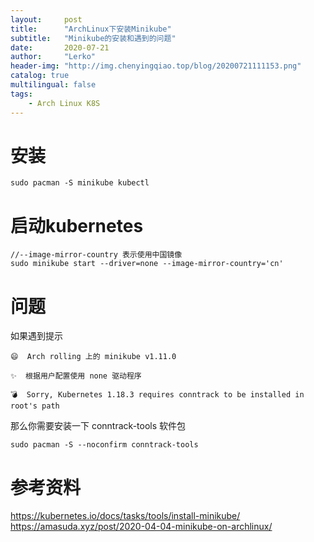 ```yaml
---
layout:     post
title:      "ArchLinux下安装Minikube"
subtitle:   "Minikube的安装和遇到的问题"
date:       2020-07-21
author:     "Lerko"
header-img: "http://img.chenyingqiao.top/blog/20200721111153.png"
catalog: true
multilingual: false
tags:
    - Arch Linux K8S
---
```



# 安装

```sheel
sudo pacman -S minikube kubectl
```

# 启动kubernetes

```shell
//--image-mirror-country 表示使用中国镜像
sudo minikube start --driver=none --image-mirror-country='cn'
```

# 问题

如果遇到提示

    😄  Arch rolling 上的 minikube v1.11.0

    ✨  根据用户配置使用 none 驱动程序

    💣  Sorry, Kubernetes 1.18.3 requires conntrack to be installed in root's path

那么你需要安装一下 conntrack-tools 软件包

```shell
sudo pacman -S --noconfirm conntrack-tools
```


# 参考资料

https://kubernetes.io/docs/tasks/tools/install-minikube/
https://amasuda.xyz/post/2020-04-04-minikube-on-archlinux/

